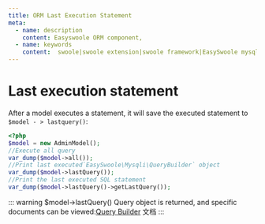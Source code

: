 ```yaml
---
title: ORM Last Execution Statement
meta:
  - name: description
    content: Easyswoole ORM component,
  - name: keywords
    content:  swoole|swoole extension|swoole framework|EasySwoole mysql ORM|EasySwoole ORM|Swoole mysqli coroutine client|swoole ORM
---
```

# Last execution statement

After a model executes a statement, it will save the executed statement to ` $model - > lastquery()`:

```php
<?php
$model = new AdminModel();
//Execute all query
var_dump($model->all());
//Print last executed`EasySwoole\Mysqli\QueryBuilder` object
var_dump($model->lastQuery());
//Print the last executed SQL statement
var_dump($model->lastQuery()->getLastQuery());
```

::: warning
$model->lastQuery() Query object is returned, and specific documents can be viewed:[Query Builder](/EN/Mysqli/builder.md) 文档
:::

